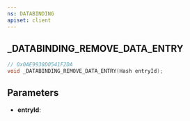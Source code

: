 ```yaml
---
ns: DATABINDING
apiset: client
---
```

## _DATABINDING_REMOVE_DATA_ENTRY

```c
// 0x0AE9938D0541F2DA
void _DATABINDING_REMOVE_DATA_ENTRY(Hash entryId);
```


## Parameters
* **entryId**:



